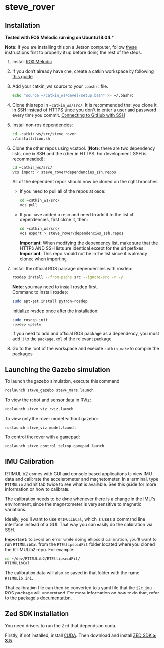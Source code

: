 # steve_rover

## Installation
**Tested with ROS Melodic running on Ubuntu 18.04.***

**Note**: If you are installing this on a Jetson computer, follow [these instructions](jetson_xavier_nx_setup.md) first to properly it up before doing the rest of the steps.

1. Install [ROS Melodic](http://wiki.ros.org/melodic/Installation/Ubuntu)

2. If you don't already have one, create a catkin workspace by following [this guide](http://wiki.ros.org/catkin/Tutorials/create_a_workspace)

3. Add your catkin_ws source to your `.bashrc` file.
    ```bash
    echo "source ~/catkin_ws/devel/setup.bash" >> ~/.bashrc
    ```

4. Clone this repo in `~catkin_ws/src/`. It is recommended that you clone it in SSH instead of HTTPS since you don't to enter a user and password every time you commit. [Connecting to GitHub with SSH](https://docs.github.com/en/github/authenticating-to-github/connecting-to-github-with-ssh)

5. Install non-ros dependencies: 
    ```bash
    cd ~catkin_ws/src/steve_rover
    ./installation.sh
    ```

6. Clone the other repos using vcstool. (**Note**: there are two dependency lists, one in SSH and the other in HTTPS. For development, SSH is recommended):
    ```bash
    cd ~catkin_ws/src/
    vcs import < steve_rover/dependencies_ssh.repos
    ```
    All of the dependent repos should now be cloned on the right branches

    * If you need to pull all of the repos at once:
        ```bash
        cd ~catkin_ws/src/
        vcs pull
        ```

    * If you have added a repo and need to add it to the list of dependencies, first clone it, then:
        ```bash
        cd ~catkin_ws/src/
        vcs export > steve_rover/dependencies_ssh.repos
        ```
        **Important**: When modifying the dependency list, make sure that the HTTPS AND SSH lists are identical except for the url prefixes.
        **Important**: This repo should not be in the list since it is already cloned when importing.

7. Install the official ROS package dependencies with rosdep: 
    ```bash
    rosdep install --from-paths src --ignore-src -r -y
    ```
    **Note**: you may need to install rosdep first.<br>
    Command to install rosdep:
    ```bash
    sudo apt-get install python-rosdep
    ```
    Initialize rosdep once after the installation:
    ```bash
    sudo rosdep init
    rosdep update
    ```
    If you need to add and official ROS package as a dependency, you must add it to the `package.xml` of the relevant package.
    
9. Go to the root of the workspace and execute `catkin_make` to compile the packages.

## Launching the Gazebo simulation
To launch the gazebo simulation, execute this command
```bash
roslaunch steve_gazebo steve_mars.launch
```
To view the robot and sensor data in RViz:
```bash
roslaunch steve_viz rviz.launch
```
To view only the rover model without gazebo:
```bash
roslaunch steve_viz model.launch
```
To control the rover with a gamepad:
```bash
roslaunch steve_control teleop_gamepad.launch
```

## IMU Calibration
RTIMULib2 comes with GUI and console based applications to view IMU data and calibrate the accelerometer and magnetometer.
In a terminal, type `RTIMULib` and hit tab twice to see what is available. See [this guide](https://github.com/RTIMULib/RTIMULib2/blob/master/Calibration.pdf) for more information on how to calibrate.

The calibration needs to be done whenever there is a change in the IMU's environment, since the magnetometer is very sensitive to magnetic variations.

Ideally, you'll want to use `RTIMULibCal`, which is uses a command line interface instead of a GUI. That way you can easily do the calibration via SSH. 

**Important**: to avoid an error while doing ellipsoid calibration, you'll want to run `RTIMULibCal` from the `RTEllipsoidFit` folder located where you cloned the RTIMULib2 repo. For example:
```bash
cd ~/dev/RTIMULib2/RTEllipsoidFit/
RTIMULibCal
```
The calibration data will also be saved in that folder with the name `RTIMULib.ini`.

That calibration file can then be converted to a yaml file that the `i2c_imu` ROS package will understand. For more information on how to do that, refer to the [package's documentation](https://github.com/JeremieBourque1/i2c_imu).

## Zed SDK installation
You need drivers to run the Zed that depends on cuda.

Firstly, if not installed, install [CUDA](https://developer.nvidia.com/cuda-downloads). Then download and install [ZED SDK **≥ 3.5**](https://www.stereolabs.com/developers/).

